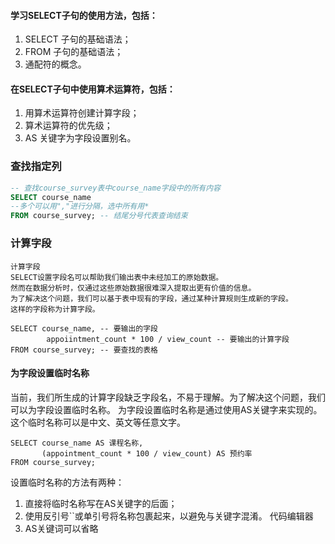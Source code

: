 #### 学习SELECT子句的使用方法，包括：

1. SELECT 子句的基础语法；
2. FROM 子句的基础语法；
3. 通配符的概念。

#### 在SELECT子句中使用算术运算符，包括：

1. 用算术运算符创建计算字段；
2. 算术运算符的优先级；
3. AS 关键字为字段设置别名。

### 查找指定列
```sql
-- 查找course_survey表中course_name字段中的所有内容
SELECT course_name
--多个可以用","进行分隔，选中所有用*
FROM course_survey; -- 结尾分号代表查询结束
```

### 计算字段

	计算字段
	SELECT设置字段名可以帮助我们输出表中未经加工的原始数据。
	然而在数据分析时，仅通过这些原始数据很难深入提取出更有价值的信息。
	为了解决这个问题，我们可以基于表中现有的字段，通过某种计算规则生成新的字段。
	这样的字段称为计算字段。

```
SELECT course_name, -- 要输出的字段
		appoiintment_count * 100 / view_count -- 要输出的计算字段
FROM course_survey; -- 要查找的表格
```

#### 为字段设置临时名称

当前，我们所生成的计算字段缺乏字段名，不易于理解。为了解决这个问题，我们可以为字段设置临时名称。
为字段设置临时名称是通过使用AS关键字来实现的。这个临时名称可以是中文、英文等任意文字。
```
SELECT course_name AS 课程名称, 
       (appointment_count * 100 / view_count) AS 预约率
FROM course_survey;
```

设置临时名称的方法有两种：

1. 直接将临时名称写在AS关键字的后面；
2. 使用反引号``或单引号将名称包裹起来，以避免与关键字混淆。
代码编辑器
3. AS关键词可以省略


<!--stackedit_data:
eyJoaXN0b3J5IjpbNjE5NDk4MDgzLC0xNzY4NzU0MzUwLC0xND
Q5MDIwMDIwLC0xMTE1MzM3ODc4XX0=
-->